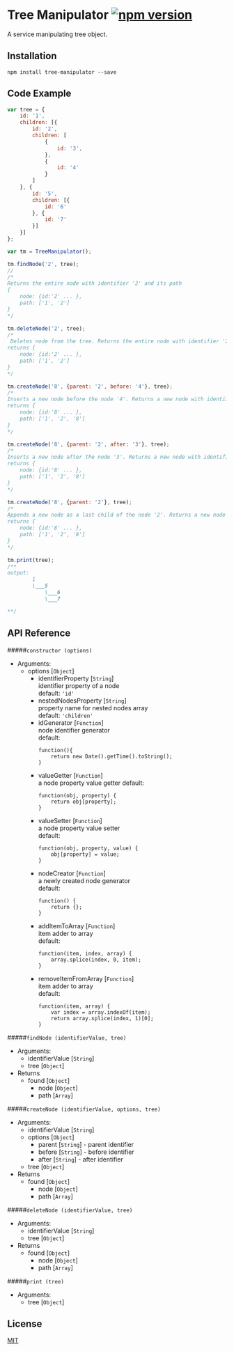 # Tree Manipulator [![npm version](https://badge.fury.io/js/tree-manipulator.svg)](http://badge.fury.io/js/tree-manipulator)

A service manipulating tree object.  

## Installation

```
npm install tree-manipulator --save
```

## Code Example

```javascript
var tree = {
	id: '1',
	children: [{
		id: '2',
		children: [
			{
				id: '3',
			},
			{
				id: '4'
			}
		]
	}, {
		id: '5',
		children: [{
			id: '6'
		}, {
			id: '7'
		}]
	}]
};

var tm = TreeManipulator();

tm.findNode('2', tree);
// 
/*
Returns the entire node with identifier '2' and its path
{
	node: {id:'2' ... },
	path: ['1', '2']	
}
*/

tm.deleteNode('2', tree);
/*
 Deletes node from the tree. Returns the entire node with identifier '2' and its path.
returns {
	node: {id:'2' ... },
	path: ['1', '2']	
}
*/

tm.createNode('8', {parent: '2', before: '4'}, tree);
/*
Inserts a new node before the node '4'. Returns a new node with identifier '8' and its path.
returns {
	node: {id:'8' ... },
	path: ['1', '2', '8']	
}
*/

tm.createNode('8', {parent: '2', after: '3'}, tree);
/*
Inserts a new node after the node '3'. Returns a new node with identifier '8' and its path.
returns {
	node: {id:'8' ... },
	path: ['1', '2', '8']	
}
*/

tm.createNode('8', {parent: '2'}, tree);
/*
Appends a new node as a last child of the node '2'. Returns a new node with identifier '8' and its path.
returns {
	node: {id:'8' ... },
	path: ['1', '2', '8']	
}
*/

tm.print(tree);
/** 
output:
		1
		\___5
			\___6
			\___7

**/

```

## API Reference

#####`constructor (options)`  
- Arguments:    
	- options [`Object`]    
		- identifierProperty [`String`]  
			identifier property of a node  
			default: `'id'`    
		- nestedNodesProperty [`String`]  
			property name for nested nodes array  
			default: `'children'`  
		- idGenerator [`Function`]   
			node identifier generator   
			default:   
			```
			function(){  
				return new Date().getTime().toString();  
			}
			```    
		- valueGetter [`Function`]  
			a node property value getter 
			default:  
			```
			function(obj, property) {  
				return obj[property];  
			}  
			```   
		- valueSetter [`Function`]  
			a node property value setter  
			default:  
			```
			function(obj, property, value) { 
				obj[property] = value;
			}
			```  
		- nodeCreator [`Function`]  
			a newly created node generator  
			default:  
			```
			function() {
				return {};
			}
			```
		- addItemToArray [`Function`]  
			item adder to array  
			default:  
			```
			function(item, index, array) {
				array.splice(index, 0, item);
			}
			```  
		- removeItemFromArray [`Function`]  
			item adder to array  
			default:  
			```
			function(item, array) {
				var index = array.indexOf(item);
				return array.splice(index, 1)[0];
			}
			```  

#####`findNode (identifierValue, tree)`  
- Arguments:  
	- identifierValue [`String`]  
	- tree [`Object`]  
- Returns  
	- found [`Object`]
		- node [`Object`]
		- path [`Array`]


#####`createNode (identifierValue, options, tree)`
- Arguments:  
	- identifierValue [`String`]  
	- options [`Object`]  
		- parent [`String`] - parent identifier  
		- before [`String`] - before identifier  
		- after [`String`] - after identifier  
	- tree [`Object`]  
- Returns      
	- found [`Object`]
		- node [`Object`]
		- path [`Array`]

#####`deleteNode (identifierValue, tree)`   
- Arguments:  
	- identifierValue [`String`]  
	- tree [`Object`]  
- Returns    
	- found [`Object`]
		- node [`Object`]
		- path [`Array`]

#####`print (tree)`   
- Arguments:  
	- tree [`Object`]  

## License

[MIT](http://rem.mit-license.org)
